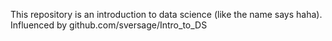 This repository is an introduction to data science (like the name says haha). 
Influenced by github.com/sversage/Intro_to_DS